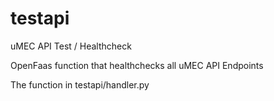 # testapi
uMEC API Test / Healthcheck

OpenFaas function that healthchecks all uMEC API Endpoints

The function in testapi/handler.py
